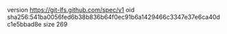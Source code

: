 version https://git-lfs.github.com/spec/v1
oid sha256:541ba0056fed6b38b836b64f0ec91b6a1429466c3347e37e6ca40dc1e5bbad8e
size 269
